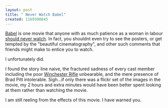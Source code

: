```yaml
--- 
layout: post
title: " Never Watch Babel"
created: 1169300845
---
```

<a href="http://www.imdb.com/title/tt0449467/">Babel</a> is one movie that anyone with as much patience as a woman in labour <a href="http://www.imdb.com/title/tt0449467/">should never watch</a>. In fact, you shouldnt even try to see the posters, or get tempted by the "beautiful cinematography", and other such comments that friends might make to entice you to watch. 

I unfortunately did. 

I found the story line naive, the fractured sadness of every cast member including the poor <a href="http://en.wikipedia.org/wiki/Winchester_rifle">Winchester Rifle</a> unbearable, and the mere presence of Brad Pitt intolerable. Sigh...if only there was a flickr set of the images in the movie, my 2 hours and extra minutes would have been better spent looking at them rather than watching the movie. 

I am still reeling from the effects of this movie. I have warned you.
